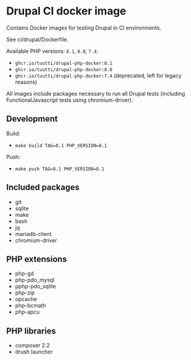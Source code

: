 # Drupal CI docker image

Contains Docker images for testing Drupal in CI environments.

See ci/drupal/Dockerfile.

Available PHP versions: `8.1`, `8.0`, `7.4`:

- `ghcr.io/tuutti/drupal-php-docker:8.1`
- `ghcr.io/tuutti/drupal-php-docker:8.0`
- `ghcr.io/tuutti/drupal-php-docker:7.4` (deprecated, left for legacy reasons)

All images include packages necessary to run all Drupal tests (including FunctionalJavascript tests using chromium-driver).

## Development

Build:
- `make build TAG=8.1 PHP_VERSION=8.1`

Push:
- `make push TAG=8.1 PHP_VERSION=8.1`

## Included packages
- git
- sqlite
- make
- bash
- jq
- mariadb-client
- chromium-driver

## PHP extensions

- php-gd
- php-pdo_mysql
- pphp-pdo_sqlite
- php-zip
- opcache
- php-bcmath
- php-apcu

## PHP libraries

- composer 2.2
- drush launcher
